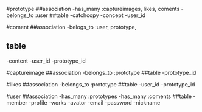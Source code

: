 #prototype
 ##association
 -has_many :captureimages, likes, coments
 -belongs_to :user
 ##table
 -catchcopy
 -concept
 -user_id

#coment
##association
 -belogs_to :user, prototype,
## table
 -content
 -user_id
 -prototype_id

#captureimage
##association
 -belongs_to :prototype
##table
 -prototype_id

#likes
##association
 -belongs_to :prototype
##table
 -user_id
 -prototype_id

#user
##association
 -has_many :prototypes
 -has_many :coments
##table
 -member
 -profile
 -works
 -avator
 -email
 -password
 -nickname
